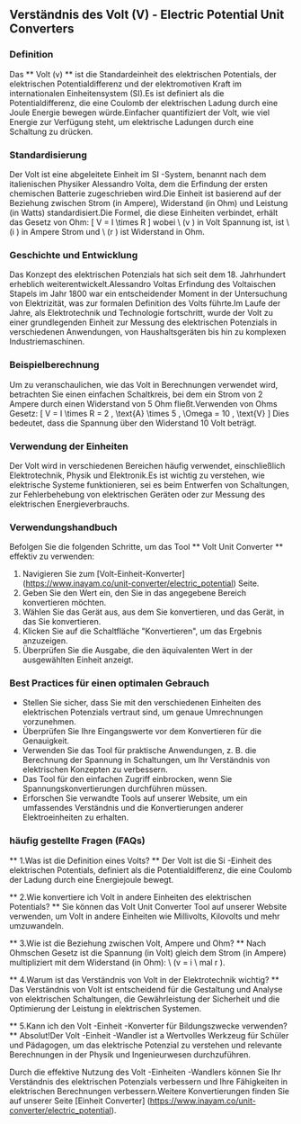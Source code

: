## Verständnis des Volt (V) - Electric Potential Unit Converters

### Definition
Das ** Volt (v) ** ist die Standardeinheit des elektrischen Potentials, der elektrischen Potentialdifferenz und der elektromotiven Kraft im internationalen Einheitensystem (SI).Es ist definiert als die Potentialdifferenz, die eine Coulomb der elektrischen Ladung durch eine Joule Energie bewegen würde.Einfacher quantifiziert der Volt, wie viel Energie zur Verfügung steht, um elektrische Ladungen durch eine Schaltung zu drücken.

### Standardisierung
Der Volt ist eine abgeleitete Einheit im SI -System, benannt nach dem italienischen Physiker Alessandro Volta, dem die Erfindung der ersten chemischen Batterie zugeschrieben wird.Die Einheit ist basierend auf der Beziehung zwischen Strom (in Ampere), Widerstand (in Ohm) und Leistung (in Watts) standardisiert.Die Formel, die diese Einheiten verbindet, erhält das Gesetz von Ohm:
\[ V = I \times R \]
wobei \ (v \) in Volt Spannung ist, ist \ (i \) in Ampere Strom und \ (r \) ist Widerstand in Ohm.

### Geschichte und Entwicklung
Das Konzept des elektrischen Potenzials hat sich seit dem 18. Jahrhundert erheblich weiterentwickelt.Alessandro Voltas Erfindung des Voltaischen Stapels im Jahr 1800 war ein entscheidender Moment in der Untersuchung von Elektrizität, was zur formalen Definition des Volts führte.Im Laufe der Jahre, als Elektrotechnik und Technologie fortschritt, wurde der Volt zu einer grundlegenden Einheit zur Messung des elektrischen Potenzials in verschiedenen Anwendungen, von Haushaltsgeräten bis hin zu komplexen Industriemaschinen.

### Beispielberechnung
Um zu veranschaulichen, wie das Volt in Berechnungen verwendet wird, betrachten Sie einen einfachen Schaltkreis, bei dem ein Strom von 2 Ampere durch einen Widerstand von 5 Ohm fließt.Verwenden von Ohms Gesetz:
\[ V = I \times R = 2 \, \text{A} \times 5 \, \Omega = 10 \, \text{V} \]
Dies bedeutet, dass die Spannung über den Widerstand 10 Volt beträgt.

### Verwendung der Einheiten
Der Volt wird in verschiedenen Bereichen häufig verwendet, einschließlich Elektrotechnik, Physik und Elektronik.Es ist wichtig zu verstehen, wie elektrische Systeme funktionieren, sei es beim Entwerfen von Schaltungen, zur Fehlerbehebung von elektrischen Geräten oder zur Messung des elektrischen Energieverbrauchs.

### Verwendungshandbuch
Befolgen Sie die folgenden Schritte, um das Tool ** Volt Unit Converter ** effektiv zu verwenden:
1. Navigieren Sie zum [Volt-Einheit-Konverter] (https://www.inayam.co/unit-converter/electric_potential) Seite.
2. Geben Sie den Wert ein, den Sie in das angegebene Bereich konvertieren möchten.
3. Wählen Sie das Gerät aus, aus dem Sie konvertieren, und das Gerät, in das Sie konvertieren.
4. Klicken Sie auf die Schaltfläche "Konvertieren", um das Ergebnis anzuzeigen.
5. Überprüfen Sie die Ausgabe, die den äquivalenten Wert in der ausgewählten Einheit anzeigt.

### Best Practices für einen optimalen Gebrauch
- Stellen Sie sicher, dass Sie mit den verschiedenen Einheiten des elektrischen Potenzials vertraut sind, um genaue Umrechnungen vorzunehmen.
- Überprüfen Sie Ihre Eingangswerte vor dem Konvertieren für die Genauigkeit.
- Verwenden Sie das Tool für praktische Anwendungen, z. B. die Berechnung der Spannung in Schaltungen, um Ihr Verständnis von elektrischen Konzepten zu verbessern.
- Das Tool für den einfachen Zugriff einbrocken, wenn Sie Spannungskonvertierungen durchführen müssen.
- Erforschen Sie verwandte Tools auf unserer Website, um ein umfassendes Verständnis und die Konvertierungen anderer Elektroeinheiten zu erhalten.

### häufig gestellte Fragen (FAQs)

** 1.Was ist die Definition eines Volts? **
Der Volt ist die Si -Einheit des elektrischen Potentials, definiert als die Potentialdifferenz, die eine Coulomb der Ladung durch eine Energiejoule bewegt.

** 2.Wie konvertiere ich Volt in andere Einheiten des elektrischen Potentials? **
Sie können das Volt Unit Converter Tool auf unserer Website verwenden, um Volt in andere Einheiten wie Millivolts, Kilovolts und mehr umzuwandeln.

** 3.Wie ist die Beziehung zwischen Volt, Ampere und Ohm? **
Nach Ohmschen Gesetz ist die Spannung (in Volt) gleich dem Strom (in Ampere) multipliziert mit dem Widerstand (in Ohm): \ (v = i \ mal r \).

** 4.Warum ist das Verständnis von Volt in der Elektrotechnik wichtig? **
Das Verständnis von Volt ist entscheidend für die Gestaltung und Analyse von elektrischen Schaltungen, die Gewährleistung der Sicherheit und die Optimierung der Leistung in elektrischen Systemen.

** 5.Kann ich den Volt -Einheit -Konverter für Bildungszwecke verwenden? **
Absolut!Der Volt -Einheit -Wandler ist a Wertvolles Werkzeug für Schüler und Pädagogen, um das elektrische Potenzial zu verstehen und relevante Berechnungen in der Physik und Ingenieurwesen durchzuführen.

Durch die effektive Nutzung des Volt -Einheiten -Wandlers können Sie Ihr Verständnis des elektrischen Potenzials verbessern und Ihre Fähigkeiten in elektrischen Berechnungen verbessern.Weitere Konvertierungen finden Sie auf unserer Seite [Einheit Converter] (https://www.inayam.co/unit-converter/electric_potential).